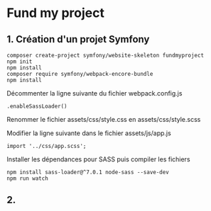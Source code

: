 # Fund my project

## 1. Création d'un projet Symfony

```shell
composer create-project symfony/website-skeleton fundmyproject
npm init
npm install
composer require symfony/webpack-encore-bundle
npm install
```

Décommenter la ligne suivante du fichier webpack.config.js
```shell
.enableSassLoader()
```

Renommer le fichier assets/css/style.css en assets/css/style.scss

Modifier la ligne suivante dans le fichier assets/js/app.js
```shell
import '../css/app.scss';
```

Installer les dépendances pour SASS puis compiler les fichiers
```shell
npm install sass-loader@^7.0.1 node-sass --save-dev
npm run watch
```

## 2. 

